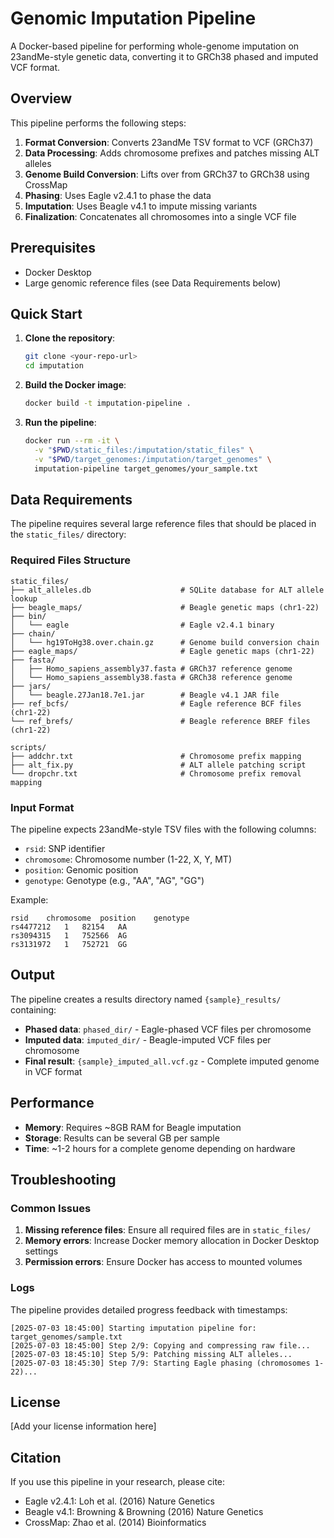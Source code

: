 # Genomic Imputation Pipeline

A Docker-based pipeline for performing whole-genome imputation on 23andMe-style genetic data, converting it to GRCh38 phased and imputed VCF format.

## Overview

This pipeline performs the following steps:
1. **Format Conversion**: Converts 23andMe TSV format to VCF (GRCh37)
2. **Data Processing**: Adds chromosome prefixes and patches missing ALT alleles
3. **Genome Build Conversion**: Lifts over from GRCh37 to GRCh38 using CrossMap
4. **Phasing**: Uses Eagle v2.4.1 to phase the data
5. **Imputation**: Uses Beagle v4.1 to impute missing variants
6. **Finalization**: Concatenates all chromosomes into a single VCF file

## Prerequisites

- Docker Desktop
- Large genomic reference files (see Data Requirements below)

## Quick Start

1. **Clone the repository**:
   ```bash
   git clone <your-repo-url>
   cd imputation
   ```

2. **Build the Docker image**:
   ```bash
   docker build -t imputation-pipeline .
   ```

3. **Run the pipeline**:
   ```bash
   docker run --rm -it \
     -v "$PWD/static_files:/imputation/static_files" \
     -v "$PWD/target_genomes:/imputation/target_genomes" \
     imputation-pipeline target_genomes/your_sample.txt
   ```

## Data Requirements

The pipeline requires several large reference files that should be placed in the `static_files/` directory:

### Required Files Structure
```
static_files/
├── alt_alleles.db                    # SQLite database for ALT allele lookup
├── beagle_maps/                      # Beagle genetic maps (chr1-22)
├── bin/
│   └── eagle                         # Eagle v2.4.1 binary
├── chain/
│   └── hg19ToHg38.over.chain.gz      # Genome build conversion chain
├── eagle_maps/                       # Eagle genetic maps (chr1-22)
├── fasta/
│   ├── Homo_sapiens_assembly37.fasta # GRCh37 reference genome
│   └── Homo_sapiens_assembly38.fasta # GRCh38 reference genome
├── jars/
│   └── beagle.27Jan18.7e1.jar        # Beagle v4.1 JAR file
├── ref_bcfs/                         # Eagle reference BCF files (chr1-22)
└── ref_brefs/                        # Beagle reference BREF files (chr1-22)

scripts/
├── addchr.txt                        # Chromosome prefix mapping
├── alt_fix.py                        # ALT allele patching script
└── dropchr.txt                       # Chromosome prefix removal mapping
```

### Input Format

The pipeline expects 23andMe-style TSV files with the following columns:
- `rsid`: SNP identifier
- `chromosome`: Chromosome number (1-22, X, Y, MT)
- `position`: Genomic position
- `genotype`: Genotype (e.g., "AA", "AG", "GG")

Example:
```
rsid	chromosome	position	genotype
rs4477212	1	82154	AA
rs3094315	1	752566	AG
rs3131972	1	752721	GG
```

## Output

The pipeline creates a results directory named `{sample}_results/` containing:

- **Phased data**: `phased_dir/` - Eagle-phased VCF files per chromosome
- **Imputed data**: `imputed_dir/` - Beagle-imputed VCF files per chromosome  
- **Final result**: `{sample}_imputed_all.vcf.gz` - Complete imputed genome in VCF format

## Performance

- **Memory**: Requires ~8GB RAM for Beagle imputation
- **Storage**: Results can be several GB per sample
- **Time**: ~1-2 hours for a complete genome depending on hardware

## Troubleshooting

### Common Issues

1. **Missing reference files**: Ensure all required files are in `static_files/`
2. **Memory errors**: Increase Docker memory allocation in Docker Desktop settings
3. **Permission errors**: Ensure Docker has access to mounted volumes

### Logs

The pipeline provides detailed progress feedback with timestamps:
```
[2025-07-03 18:45:00] Starting imputation pipeline for: target_genomes/sample.txt
[2025-07-03 18:45:00] Step 2/9: Copying and compressing raw file...
[2025-07-03 18:45:10] Step 5/9: Patching missing ALT alleles...
[2025-07-03 18:45:30] Step 7/9: Starting Eagle phasing (chromosomes 1-22)...
```

## License

[Add your license information here]

## Citation

If you use this pipeline in your research, please cite:
- Eagle v2.4.1: Loh et al. (2016) Nature Genetics
- Beagle v4.1: Browning & Browning (2016) Nature Genetics
- CrossMap: Zhao et al. (2014) Bioinformatics 